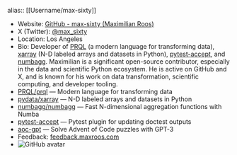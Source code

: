 alias:: [[Username/max-sixty]]

- Website: [GitHub - max-sixty (Maximilian Roos)](https://github.com/max-sixty)
- X (Twitter): [@max_sixty](https://x.com/max_sixty)
- Location: Los Angeles
- Bio: Developer of [PRQL](https://prql-lang.org/) (a modern language for transforming data), [xarray](https://github.com/pydata/xarray) (N-D labeled arrays and datasets in Python), [pytest-accept](https://github.com/max-sixty/pytest-accept), and [numbagg](https://github.com/numbagg/numbagg). Maximilian is a significant open-source contributor, especially in the data and scientific Python ecosystem. He is active on GitHub and X, and is known for his work on data transformation, scientific computing, and developer tooling.
- [PRQL/prql](https://github.com/PRQL/prql) — Modern language for transforming data
- [pydata/xarray](https://github.com/pydata/xarray) — N-D labeled arrays and datasets in Python
- [numbagg/numbagg](https://github.com/numbagg/numbagg) — Fast N-dimensional aggregation functions with Numba
- [pytest-accept](https://github.com/max-sixty/pytest-accept) — Pytest plugin for updating doctest outputs
- [aoc-gpt](https://github.com/max-sixty/aoc-gpt) — Solve Advent of Code puzzles with GPT-3
- Feedback: [feedback.maxroos.com](https://feedback.maxroos.com)
- ![GitHub avatar](https://avatars.githubusercontent.com/u/5635139?v=4) 